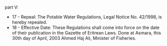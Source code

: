 part V: 

<ul>
			<li>17 - Repeal: The Potable Water Regulations, Legal Notice No. 42&#x2F;1998, is hereby repealed.<ul>
			</ul></li>			<li>18 - Effective Date: These Regulations shall come into force on the date of their publication in the Gazette of Eritrean Laws. Done at Asmara, this 30th day of April, 2003 Ahmed Haj Ali, Minister of Fisheries.<ul>
			</ul></li></ul>